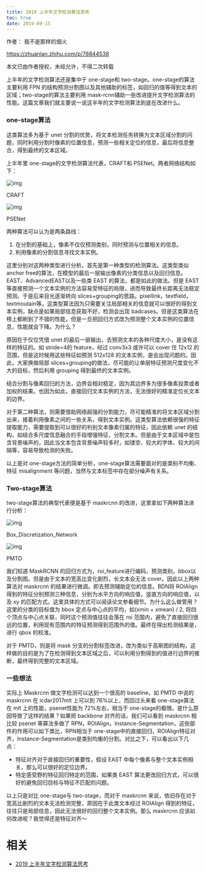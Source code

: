 ```yaml
---
title: 2019 上半年文字检测算法思考
toc: true
date: 2019-09-15
---
```

作者： 我不是那样的烟火

https://zhuanlan.zhihu.com/p/78844538

本文已由作者授权，未经允许，不得二次转载

上半年的文字检测算法还是集中于 one-stage和 two-stage。one-stage的算法主要利用 FPN 的结构预测分割图以及其他辅助的标签，如回归的值等得到文本的区域；two-stage的算法主要利用 mask-rcnn辅助一些改进提升文字检测算法的性能。这篇文章我们就主要说一说这半年的文字检测算法到底在改进什么。

### one-stage算法

这类算法多为基于 unet 分割的优势，将文本检测任务转换为文本区域分割的问题，同时利用分割时像素的位置信息，预测一些相关定位的信息，最后将信息整合，得到最终的文本区域。

上半年里 one-stage的文字检测算法代表，CRAFT和 PSENet。两者网络结构如下：

![img](https://ask.qcloudimg.com/http-save/yehe-1638669/de6xqxmzap.jpeg?imageView2/2/w/1620)

CRAFT

![img](https://ask.qcloudimg.com/http-save/yehe-1638669/qhxedmis8i.jpeg?imageView2/2/w/1620)

PSENet

两种算法可以认为是两条路线：

1. 在分割的基础上，像素不仅仅预测类别，同时预测与位置相关的信息。
2. 利用像素的分割信息寻找文本实例。

这里分别对这两种类型进行分析。首先是第一种类型的检测算法。这类型类似 anchor free的算法，在模型的最后一层输出像素的分类信息以及回归信息。EAST、AdvancedEAST以及一些类 EAST 的算法，都是如此的做法。但是 EAST 等直接预测一个文本实例的方法容易受特征的局限，进而导致最终长距离无法稳定预测。于是后来目光逐渐转向 slices+grouping的思路。pixellink，textfield， textmoutain等。这类型算法因为只需要关注局部相关的信息就可以很好的得到文本实例，缺点是如果局部信息获取不好，检测会出现 badcases。但是这类算法在榜上都刷到了不错的性能，但是一旦把回归方式改为预测整个文本实例的位置信息，性能就会下降。为什么？

原因在于仅仅凭借 unet 的最后一层输出，去预测文本的各种尺度大小，是没有这样的特征的。如 stride=4的 feature，经过 conv3x3 或许可以 cover 住 12x12 的范围，但是这时候用这些特征如预测 512x128 的文本实例，是会出现问题的。因此，大家换做局部 slices+grouping的做法，尽可能的让单层特征预测尺度变化不大的目标，然后利用 grouping 得到最终的文本实例。

结合分割与像素回归的方法，边界会相对稳定，因为其边界多为很多像素投票或者加权的结果。也因为如此，直接回归文本实例的方法，无法很好的精准定位长文本的边界。

对于第二种算法，则需要借助网络超强的分割能力，尽可能精准的将文本区域分割出来，接着利用像素之间的一些关系，得到文本实例。这类型算法依赖很强的特征提取能力，需要提取到可以很好的判别文本像素归属的特征，因此依赖 unet 的结构，如结合多尺度信息融合的手段增强特征，分割文本。但是由于文本区域中是包含背景噪声的，因此当文本包含背景噪声较多时，如镂空、较大的字体、较大的间隔等，容易导致检测的失败。

以上是对 one-stage方法的简单分析，one-stage算法需要面对的是类别不均衡、特征 misalignment 等问题，当然与文本标签中存在部分噪声有关系。

### Two-stage算法

two-stage算法的典型代表便是基于 maskrcnn 的改进，这里拿如下两种算法进行分析：

![img](https://ask.qcloudimg.com/http-save/yehe-1638669/uj6eqpia8y.jpeg?imageView2/2/w/1620)

Box_Discretization_Network

![img](https://ask.qcloudimg.com/http-save/yehe-1638669/9y3jawegmn.jpeg?imageView2/2/w/1620)

PMTD

我们知道 MaskRCNN 的回归方式为，roi_feature进行编码，预测类别，bbox以及分割图。但是由于文本的宽高比变化剧烈，长文本会无法 cover。因此以上两种算法对 maskrcnn 的结果进行微调。即去预测辅助定位的信息。BDN将 ROIAlign 得到的特征分别预测三种信息，分别为水平方向的响应值，竖直方向的响应值，以及 xy 的匹配方式。这里具体的方式可以阅读论文参看细节。为什么这么做管用？这里的分类的目标值为 bbox 定点与中心点的平均，如(xmin + xmean) / 2, 将四个顶点与中心点关联，同时这个预测值往往会落在 roi 范围内，避免了直接回归很远的位置，利用现有范围内的特征预测得到范围外的值。最终在得出检测结果是，进行 qbox 的校准。

对于 PMTD，则是将 mask 分支的分割标签改进，改为类似于高斯图的结构，这样做的目的是为了在检测得到文本区域之后，可以利用分割得到的值进行边界的推断，最终得到完整的文本区域。

### 一些想法

实际上 Maskrcnn 做文字检测可以达到一个很高的 baseline，如 PMTD 中说的 maskrcnn 在 icdar2017mlt 上可以到 76%以上，而回过头来看 one-stage算法在 mlt 上的性能，psenet性能为 72%左右，相当于 one-stage的极限。是什么原因导致了这样的结果？如果把 backbone 对齐的话，我们可以看到 maskrcnn 相比较 psenet 等算法多做了 RPN，ROIAlign，Instance-Segmentation，这些部件的作用可以如下类比，RPN相当于 one-stage中的直接回归，ROIAlign特征对齐，Instance-Segmentation是类别均衡的分割。对比之下，可以看出以下几点：

- 特征对齐对于直接回归的重要性，假设 EAST 中每个像素与整个文本实例相关，那么可以很好的定位边界。
- 特定感受野的特征回归特定的范围，如果类 EAST 算法更改回归方式，可以很好的避免回归目标与特征不匹配的问题。

以上只是对比 one-stage与 two-stage，而对于 maskrcnn 来说，依旧存在对于宽高比剧烈的文本无法检测完整，原因在于此类文本经过 ROIAlign 得到的特征，往往只是局部信息，因此无法很好的回归整个文本实例。那么 maskrcnn 应该如何改进呢？我觉得还是特征对齐～



# 相关

- [2019 上半年文字检测算法思考](https://cloud.tencent.com/developer/article/1492081)
